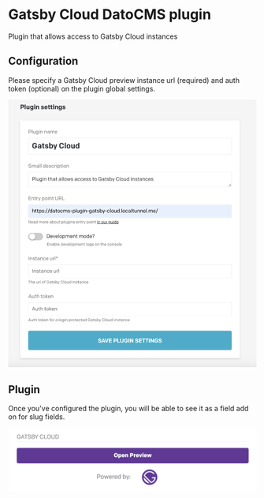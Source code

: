 # Gatsby Cloud DatoCMS plugin

Plugin that allows access to Gatsby Cloud instances

## Configuration

Please specify a Gatsby Cloud preview instance url (required) and auth token (optional) on the plugin global settings.

![Configuration screenshot](config-screenshot.png)

## Plugin 

Once you've configured the plugin, you will be able to see it as a field add on for slug fields.

![Plugin screenshot](plugin-screenshot.png)

